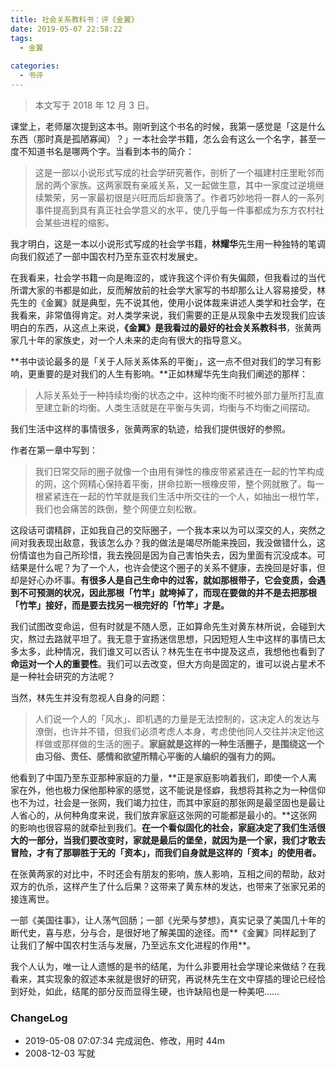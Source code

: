 ```yaml
---
title: 社会关系教科书：评《金翼》
date: 2019-05-07 22:58:22
tags:
  - 金翼
  
categories:
  - 书评
---
```


<!--more-->

> 本文写于 2018 年 12 月 3 日。

课堂上，老师屡次提到这本书。刚听到这个书名的时候，我第一感觉是「这是什么东西（那时真是孤陋寡闻）？」一本社会学书籍，怎么会有这么一个名字，甚至一度不知道书名是哪两个字。当看到本书的简介：
> 这是一部以小说形式写成的社会学研究著作，剖析了一个福建村庄里毗邻而居的两个家族。这两家既有亲戚关系，又一起做生意，其中一家度过逆境继续繁荣，另一家最初很是兴旺而后却衰落了。作者巧妙地将一群人的一系列事件提高到具有真正社会学意义的水平，使几乎每一件事都成为东方农村社会某些进程的缩影。

我才明白，这是一本以小说形式写成的社会学书籍，**林耀华**先生用一种独特的笔调向我们叙述了一部中国农村乃至东亚农村发展史。

在我看来，社会学书籍一向是晦涩的，或许我这个评价有失偏颇，但我看过的当代所谓大家的书都是如此，反而解放前的社会学大家写的书却那么让人容易接受，林先生的《金翼》就是典型，先不说其他，使用小说体裁来讲述人类学和社会学，在我看来，非常值得肯定。对人类学来说，我们需要的正是从现象中去发现我们应该明白的东西，从这点上来说，**《金翼》是我看过的最好的社会关系教科书**，张黄两家几十年的家族史，对一个人未来的走向有很大的指导意义。

**书中谈论最多的是「关于人际关系体系的平衡」，这一点不但对我们的学习有影响，更重要的是对我们的人生有影响。**正如林耀华先生向我们阐述的那样：

> 人际关系处于一种持续均衡的状态之中，这种均衡不时被外部力量所打乱直至建立新的均衡。人类生活就是在平衡与失调，均衡与不均衡之间摆动。

我们生活中这样的事情很多，张黄两家的轨迹，给我们提供很好的参照。

作者在第一章中写到：

> 我们日常交际的圈子就像一个由用有弹性的橡皮带紧紧连在一起的竹竿构成的网，这个网精心保持着平衡，拼命拉断一根橡皮带，整个网就散了。每一根紧紧连在一起的竹竿就是我们生活中所交往的一个人，如抽出一根竹竿，我们也会痛苦的跌倒，整个网便立刻松散。

这段话可谓精辟，正如我自己的交际圈子，一个我本来以为可以深交的人，突然之间对我表现出敌意，我该怎么办？我的做法是竭尽所能来挽回，我没做错什么，这份情谊也为自己所珍惜，我去挽回是因为自己害怕失去，因为里面有沉没成本。可结果是什么呢？为了一个人，也许会使这个圈子的关系不健康，去挽回是好事，但却是好心办坏事。**有很多人是自己生命中的过客，就如那根带子，它会变质，会遇到不可预测的状况，因此那根「竹竿」就垮掉了，而现在要做的并不是去把那根「竹竿」接好，而是要去找另一根完好的「竹竿」才是。**

我们试图改变命运，但有时就是不随人愿，正如算命先生对黄东林所说，会碰到大灾，熬过去路就平坦了。我无意于宣扬迷信思想，只因短短人生中这样的事情已太多太多，此种情况，我们谁又可以否认？林先生在书中提及这点，我想他也看到了**命运对一个人的重要性**。我们可以去改变，但大方向是固定的，谁可以说占星术不是一种社会研究的方法呢？

当然，林先生并没有忽视人自身的问题：

> 人们说一个人的「风水」、即机遇的力量是无法控制的，这决定人的发达与潦倒，也许并不错，但我们必须考虑人本身，考虑使他同人交往并决定他这样做或那样做的生活的圈子。**家庭就是这样的一种生活圈子，是围绕这一个由习俗、责任、感情和欲望所精心平衡的人编织的强有力的网。**

他看到了中国乃至东亚那种家庭的力量，**正是家庭影响着我们，即使一个人离家在外，他也极力保他那种家的感觉，这不能说是怪癖，我想将其称之为一种信仰也不为过，社会是一张网，我们竭力拉住，而其中家庭的那张网是最坚固也是最让人省心的，从何种角度来说，我们放弃家庭这张网的可能都是最小的。**这张网的影响也很容易的就牵扯到我们。**在一个看似固化的社会，家庭决定了我们生活很大的一部分，当我们要改变时，家就是最后的堡垒，就因为是一个家，我们才敢去冒险，才有了那聊胜于无的「资本」，而我们自身就是这样的「资本」的使用者。**

在张黄两家的对比中，不时还会有朋友的影响，族人影响，互相之间的帮助，敌对双方的仇杀，这样产生了什么后果？这带来了黄东林的发达，也带来了张家兄弟的接连离世。

一部《美国往事》，让人荡气回肠；一部《光荣与梦想》，真实记录了美国几十年的断代史，喜与悲，分与合，是很好地了解美国的途径。而**《金翼》同样起到了让我们了解中国农村生活与发展，乃至远东文化进程的作用**。

我个人认为，唯一让人遗憾的是书的结尾，为什么非要用社会学理论来做结？在我看来，其实现象的叙述本来就是很好的研究，再说林先生在文中穿插的理论已经恰到好处，如此，结尾的部分反而显得生硬，也许缺陷也是一种美吧……

### ChangeLog


- 2019-05-08 07:07:34 完成润色、修改，用时 44m
- 2008-12-03 写就
